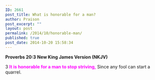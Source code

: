 ```yaml
---
ID: 2661
post_title: What is honorable for a man?
author: Praison
post_excerpt: ""
layout: post
permalink: /2014/10/honorable-man/
published: true
post_date: 2014-10-20 15:58:34
---
```

<strong>Proverbs 20:3</strong>
<strong> New King James Version (NKJV)</strong>

3 <span style="color: #ff00ff;"><strong>It is honorable for a man to stop striving,</strong></span>
Since any fool can start a quarrel.